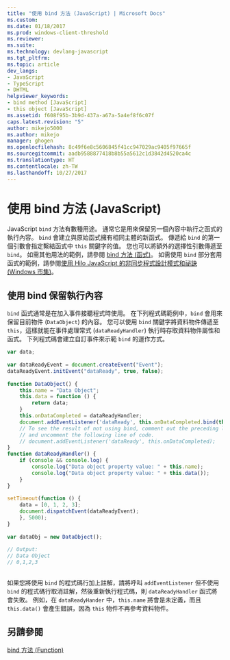 ```yaml
---
title: "使用 bind 方法 (JavaScript) | Microsoft Docs"
ms.custom: 
ms.date: 01/18/2017
ms.prod: windows-client-threshold
ms.reviewer: 
ms.suite: 
ms.technology: devlang-javascript
ms.tgt_pltfrm: 
ms.topic: article
dev_langs:
- JavaScript
- TypeScript
- DHTML
helpviewer_keywords:
- bind method [JavaScript]
- this object [JavaScript]
ms.assetid: f608f95b-3b9d-437a-a67a-5a4ef8f6c07f
caps.latest.revision: "5"
author: mikejo5000
ms.author: mikejo
manager: ghogen
ms.openlocfilehash: 8c49f6e8c5606845f41cc947029ac9405f97665f
ms.sourcegitcommit: aadb9588877418b8b55a5612c1d3842d4520ca4c
ms.translationtype: HT
ms.contentlocale: zh-TW
ms.lasthandoff: 10/27/2017
---
```

# <a name="using-the-bind-method-javascript"></a>使用 bind 方法 (JavaScript)
JavaScript `bind` 方法有數種用途。 通常它是用來保留另一個內容中執行之函式的執行內容。 `bind` 會建立與原始函式擁有相同主體的新函式。 傳遞給 `bind` 的第一個引數會指定繫結函式中 `this` 關鍵字的值。 您也可以將額外的選擇性引數傳遞至 `bind`。 如需其他用法的範例，請參閱 [bind 方法 (函式)](../../javascript/reference/bind-method-function-javascript.md)。 如需使用 `bind` 部分套用函式的範例，請參閱[使用 Hilo JavaScript 的非同步程式設計模式和祕訣 (Windows 市集)](http://msdn.microsoft.com/library/windows/apps/jj649740.aspx)。  
  
## <a name="preserving-the-execution-context-using-bind"></a>使用 bind 保留執行內容  
 `bind` 函式通常是在加入事件接聽程式時使用。 在下列程式碼範例中，`bind` 會用來保留目前物件 (`DataObject`) 的內容。 您可以使用 `bind` 關鍵字將資料物件傳遞至 `this`，這樣就能在事件處理常式 (`dataReadyHandler`) 執行時存取資料物件屬性和函式。 下列程式碼會建立自訂事件來示範 `bind` 的運作方式。  
  
```JavaScript  
var data;  
  
var dataReadyEvent = document.createEvent("Event");  
dataReadyEvent.initEvent("dataReady", true, false);  
  
function DataObject() {  
    this.name = "Data Object";  
    this.data = function () {  
        return data;  
    }  
    this.onDataCompleted = dataReadyHandler;  
    document.addEventListener('dataReady', this.onDataCompleted.bind(this));  
    // To see the result of not using bind, comment out the preceding line,   
    // and uncomment the following line of code.  
    // document.addEventListener('dataReady', this.onDataCompleted);  
}  
function dataReadyHandler() {  
    if (console && console.log) {  
        console.log("Data object property value: " + this.name);  
        console.log("Data object property value: " + this.data());  
    }  
}  
  
setTimeout(function () {  
    data = [0, 1, 2, 3];  
    document.dispatchEvent(dataReadyEvent);  
    }, 5000);  
}  
  
var dataObj = new DataObject();  
  
// Output:  
// Data Object  
// 0,1,2,3  
  
```  
  
 如果您將使用 `bind` 的程式碼行加上註解，請將呼叫 `addEventListener` 但不使用 `bind` 的程式碼行取消註解，然後重新執行程式碼，則 `dataReadyHandler` 函式將會失敗。 例如，在 `dataReadyHander` 中，`this.name` 將會是未定義，而且 `this.data()` 會產生錯誤，因為 `this` 物件不再參考資料物件。  
  
## <a name="see-also"></a>另請參閱  
 [bind 方法 (Function)](../../javascript/reference/bind-method-function-javascript.md)